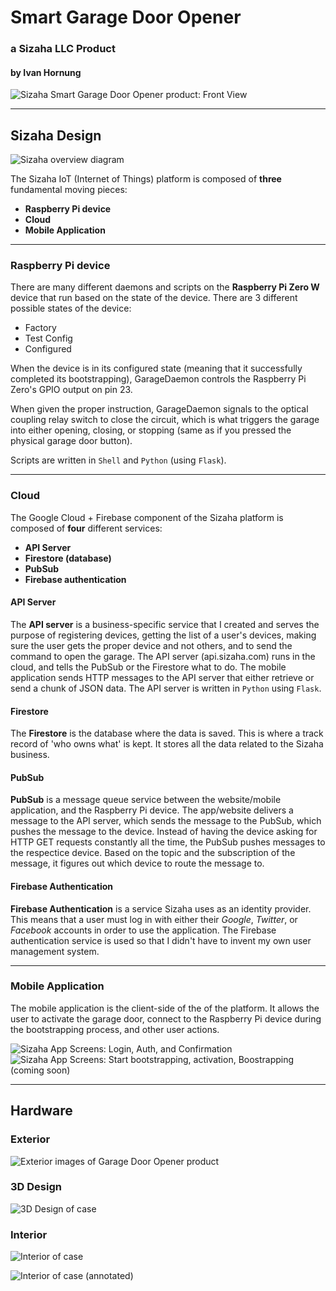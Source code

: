 # **Smart Garage Door Opener**
### a **Sizaha LLC** Product
#### by Ivan Hornung

![Sizaha Smart Garage Door Opener product: Front View](https://i.imgur.com/zwA3dkd.png)

-----

## **Sizaha Design**
![Sizaha overview diagram](https://i.imgur.com/J9fERli.png)

The Sizaha IoT (Internet of Things) platform is composed of **three** fundamental moving pieces:

- **Raspberry Pi device**
- **Cloud**
- **Mobile Application**
  
---

### **Raspberry Pi device**
There are many different daemons and scripts on the **Raspberry Pi Zero W** device that run based on the state of the device. There are 3 different possible states of the device:

- Factory
- Test Config
- Configured

When the device is in its configured state (meaning that it successfully completed its bootstrapping), GarageDaemon controls the Raspberry Pi Zero's GPIO output on pin 23.

When given the proper instruction, GarageDaemon signals to the optical coupling relay switch to close the circuit, which is what triggers the garage into either opening, closing, or stopping (same as if you pressed the physical garage door button).

Scripts are written in `Shell` and `Python` (using `Flask`).

---

### **Cloud**

The Google Cloud + Firebase component of the Sizaha platform is composed of **four** different services:

- **API Server**
- **Firestore (database)**
- **PubSub**
- **Firebase authentication**


#### **API Server**
The **API server** is a business-specific service that I created and serves the purpose of registering devices, getting the list of a user's devices, making sure the user gets the proper device and not others, and to send the command to open the garage. The API server (api.sizaha.com) runs in the cloud, and tells the PubSub or the Firestore what to do. The mobile application sends HTTP messages to the API server that either retrieve or send a chunk of JSON data. The API server is written in `Python` using `Flask`.

#### **Firestore**
The **Firestore** is the database where the data is saved. This is where a track record of 'who owns what' is kept. It stores all the data related to the Sizaha business.

#### **PubSub**
**PubSub** is a message queue service between the website/mobile application, and the Raspberry Pi device. The app/website delivers a message to the API server, which sends the message to the PubSub, which pushes the message to the device. Instead of having the device asking for HTTP GET requests constantly all the time, the PubSub pushes messages to the respectice device. Based on the topic and the subscription of the message, it figures out which device to route the message to.

#### **Firebase Authentication**
**Firebase Authentication** is a service Sizaha uses as an identity provider. This means that a user must log in with either their *Google*, *Twitter*, or *Facebook* accounts in order to use the application. The Firebase authentication service is used so that I didn't have to invent my own user management system.


---

### **Mobile Application**

The mobile application is the client-side of the of the platform. It allows the user to activate the garage door, connect to the Raspberry Pi device during the bootstrapping process, and other user actions.

![Sizaha App Screens: Login, Auth, and Confirmation](https://i.imgur.com/cf3KusT.png)
![Sizaha App Screens: Start bootstrapping, activation, Boostrapping (coming soon)](https://i.imgur.com/16OfENn.png)

---
## **Hardware**

### **Exterior**
![Exterior images of Garage Door Opener product](https://i.imgur.com/9XNOII9.png)


### **3D Design**
![3D Design of case](https://i.imgur.com/f1StImG.png)

### **Interior**
![Interior of case](https://i.imgur.com/YN6AgMh.png)

![Interior of case (annotated)](https://i.imgur.com/2jtwNqD.png)
